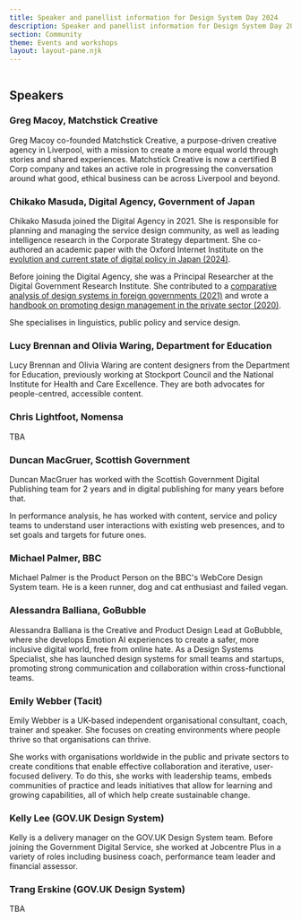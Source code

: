 ```yaml
---
title: Speaker and panellist information for Design System Day 2024
description: Speaker and panellist information for Design System Day 2024.
section: Community
theme: Events and workshops
layout: layout-pane.njk
---
```


<img class="app-image--no-border govuk-!-margin-bottom-9" src="/images/dsd24-24.svg" alt="" role="presentation">

## Speakers

### Greg Macoy, Matchstick Creative

Greg Macoy co-founded Matchstick Creative, a purpose-driven creative agency in Liverpool, with a mission to create a more equal world through stories and shared experiences. Matchstick Creative is now a certified B Corp company and takes an active role in progressing the conversation around what good, ethical business can be across Liverpool and beyond.

### Chikako Masuda, Digital Agency, Government of Japan

Chikako Masuda joined the Digital Agency in 2021.
She is responsible for planning and managing the service design community, as well as leading intelligence research in the Corporate Strategy department. She co-authored an academic paper with the Oxford Internet Institute on the [evolution and current state of digital policy in Japan (2024)](https://ceur-ws.org/Vol-3737/paper40.pdf).

Before joining the Digital Agency, she was a Principal Researcher at the Digital Government Research Institute. She contributed to a [comparative analysis of design systems in foreign governments (2021)](https://www.iais.or.jp/en/contents/design2021/) and wrote a [handbook on promoting design management in the private sector (2020)](https://www.jpo.go.jp/introduction/soshiki/document/design_keiei/handbook_20200319.pdf).

She specialises in linguistics, public policy and service design.

### Lucy Brennan and Olivia Waring, Department for Education

Lucy Brennan and Olivia Waring are content designers from the Department for Education, previously working at Stockport Council and the National Institute for Health and Care Excellence. They are both advocates for people-centred, accessible content.

### Chris Lightfoot, Nomensa

TBA

### Duncan MacGruer, Scottish Government

Duncan MacGruer has worked with the Scottish Government Digital Publishing team for 2 years and in digital publishing for many years before that.

In performance analysis, he has worked with content, service and policy teams to understand user interactions with existing web presences, and to set goals and targets for future ones.

### Michael Palmer, BBC

Michael Palmer is the Product Person on the BBC's WebCore Design System team. He is a keen runner, dog and cat enthusiast and failed vegan.

### Alessandra Balliana, GoBubble

Alessandra Balliana is the Creative and Product Design Lead at GoBubble, where she develops Emotion AI experiences to create a safer, more inclusive digital world, free from online hate. As a Design Systems Specialist, she has launched design systems for small teams and startups, promoting strong communication and collaboration within cross-functional teams.

### Emily Webber (Tacit)

Emily Webber is a UK-based independent organisational consultant, coach, trainer and speaker. She focuses on creating environments where people thrive so that organisations can thrive.

She works with organisations worldwide in the public and private sectors to create conditions that enable effective collaboration and iterative, user-focused delivery. To do this, she works with leadership teams, embeds communities of practice and leads initiatives that allow for learning and growing capabilities, all of which help create sustainable change.

### Kelly Lee (GOV.UK Design System)

Kelly is a delivery manager on the GOV.UK Design System team. Before joining the Government Digital Service, she worked at Jobcentre Plus in a variety of roles including business coach, performance team leader and financial assessor.

### Trang Erskine (GOV.UK Design System)

TBA
